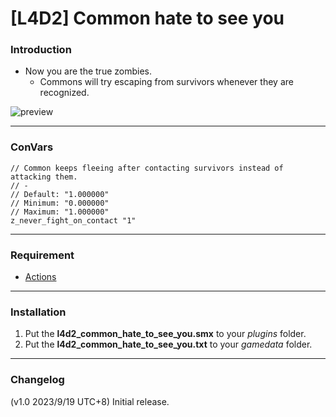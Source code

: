 # [L4D2] Common hate to see you

### Introduction
- Now you are the true zombies.
	- Commons will try escaping from survivors whenever they are recognized.

![preview](https://github.com/Target5150/MoYu_Server_Stupid_Plugins/blob/master/The%20Last%20Stand/l4d2_common_hate_to_see_you/preview.gif?raw=true)

<hr>

### ConVars
```
// Common keeps fleeing after contacting survivors instead of attacking them.
// -
// Default: "1.000000"
// Minimum: "0.000000"
// Maximum: "1.000000"
z_never_fight_on_contact "1"
```

<hr>

### Requirement
- [Actions](https://forums.alliedmods.net/showthread.php?p=2771520)

<hr>

### Installation
1. Put the **l4d2_common_hate_to_see_you.smx** to your _plugins_ folder.
2. Put the **l4d2_common_hate_to_see_you.txt** to your _gamedata_ folder.

<hr>

### Changelog
(v1.0 2023/9/19 UTC+8) Initial release.
